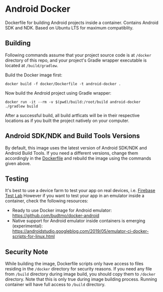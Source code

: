 # Android Docker
Dockerfile for building Android projects inside a container.
Contains Android SDK and NDK.
Based on Ubuntu LTS for maximum compatiblity.

## Building
Following commands assume that your project source code is at `/docker` directory of this repo, and your project's Gradle wrapper executable is located at `/build/gradlew`.

Build the Docker image first:

```
docker build -f docker/Dockerfile -t android-docker .
```

Now build the Android project using Gradle wrapper:

```
docker run -it --rm -v $(pwd)/build:/root/build android-docker ./gradlew build
```

After a successful build, all build artficats will be in their respective locations as if you built the project natively on your computer.

## Android SDK/NDK and Build Tools Versions
By default, this image uses the latest version of Android SDK/NDK and Android Build Tools.
If you need a different versions, change them accordingly in the [Dockerfile](docker/Dockerfile) and rebuild the image using the commands given above.

## Testing
It's best to use a device farm to test your app on real devices, i.e. [Firebase Test Lab](https://firebase.google.com/docs/test-lab)
However if you want to test your app in an emulator inside a container, check the following resources:

* Ready to use Docker image for Android emulator: https://github.com/budtmo/docker-android
* Native support for Android emulator inside containers is emerging (experimental): https://androidstudio.googleblog.com/2019/05/emulator-ci-docker-scripts-for-linux.html

## Security Note
While building the image, Dockerfile scripts only have access to files residing in the `/docker` directory for security reasons.
If you need any file from `/build` directory during image build, you should copy them to `/docker` directory.
Note that this is only true during image building process.
Running container will have full access to `/build` directory.
